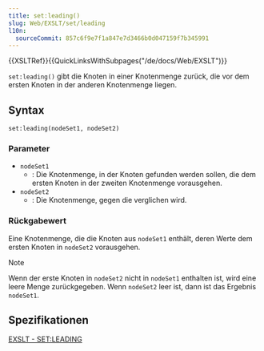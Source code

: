 ```yaml
---
title: set:leading()
slug: Web/EXSLT/set/leading
l10n:
  sourceCommit: 857c6f9e7f1a847e7d3466b0d047159f7b345991
---
```


{{XSLTRef}}{{QuickLinksWithSubpages("/de/docs/Web/EXSLT")}}

`set:leading()` gibt die Knoten in einer Knotenmenge zurück, die vor dem ersten Knoten in der anderen Knotenmenge liegen.

## Syntax

```js-nolint
set:leading(nodeSet1, nodeSet2)
```

### Parameter

- `nodeSet1`
  - : Die Knotenmenge, in der Knoten gefunden werden sollen, die dem ersten Knoten in der zweiten Knotenmenge vorausgehen.
- `nodeSet2`
  - : Die Knotenmenge, gegen die verglichen wird.

### Rückgabewert

Eine Knotenmenge, die die Knoten aus `nodeSet1` enthält, deren Werte dem ersten Knoten in `nodeSet2` vorausgehen.

> [!NOTE]
> Wenn der erste Knoten in `nodeSet2` nicht in `nodeSet1` enthalten ist, wird eine leere Menge zurückgegeben. Wenn `nodeSet2` leer ist, dann ist das Ergebnis `nodeSet1`.

## Spezifikationen

[EXSLT - SET:LEADING](https://exslt.github.io/set/functions/leading/index.html)
